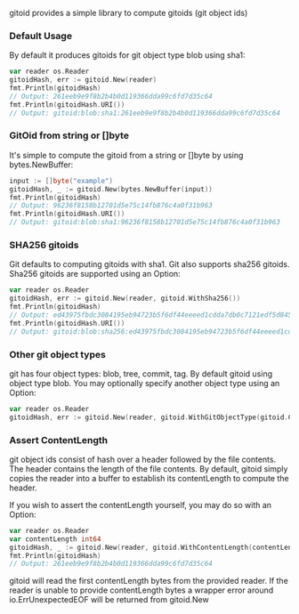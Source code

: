 gitoid provides a simple library to compute gitoids (git object ids)


### Default Usage
By default it produces gitoids for git object type blob using sha1:

```go
var reader os.Reader
gitoidHash, err := gitoid.New(reader)
fmt.Println(gitoidHash)
// Output: 261eeb9e9f8b2b4b0d119366dda99c6fd7d35c64
fmt.Println(gitoidHash.URI())
// Output: gitoid:blob:sha1:261eeb9e9f8b2b4b0d119366dda99c6fd7d35c64
```

### GitOid from string or []byte

It's simple to compute the gitoid from a string or []byte by using bytes.NewBuffer:

```go
input := []byte("example")
gitoidHash, _ := gitoid.New(bytes.NewBuffer(input))
fmt.Println(gitoidHash)
// Output: 96236f8158b12701d5e75c14fb876c4a0f31b963
fmt.Println(gitoidHash.URI())
// Output: gitoid:blob:sha1:96236f8158b12701d5e75c14fb876c4a0f31b963
```

### SHA256 gitoids

Git defaults to computing gitoids with sha1.  Git also supports sha256 gitoids.  Sha256 gitoids are supported using
an Option:

```go
var reader os.Reader
gitoidHash, err := gitoid.New(reader, gitoid.WithSha256())
fmt.Println(gitoidHash)
// Output: ed43975fbdc3084195eb94723b5f6df44eeeed1cdda7db0c7121edf5d84569ab
fmt.Println(gitoidHash.URI())
// Output: gitoid:blob:sha256:ed43975fbdc3084195eb94723b5f6df44eeeed1cdda7db0c7121edf5d84569ab
```

### Other git object types

git has four object types: blob, tree, commit, tag.  By default gitoid using object type blob.
You may optionally specify another object type using an Option:

```go
var reader os.Reader
gitoidHash, err := gitoid.New(reader, gitoid.WithGitObjectType(gitoid.COMMIT))
```

### Assert ContentLength

git object ids consist of hash over a header followed by the file contents.  The header contains the length of the file
contents.  By default, gitoid simply copies the reader into a buffer to establish its contentLength to compute the header.

If you wish to assert the contentLength yourself, you may do so with an Option: 

```go
var reader os.Reader
var contentLength int64
gitoidHash, _ := gitoid.New(reader, gitoid.WithContentLength(contentLength))
fmt.Println(gitoidHash)
// Output: 261eeb9e9f8b2b4b0d119366dda99c6fd7d35c64
```

gitoid will read the first contentLength bytes from the provided reader.  If the reader is unable to provide
contentLength bytes a wrapper error around io.ErrUnexpectedEOF will be returned from gitoid.New



